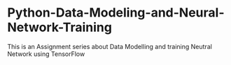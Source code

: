 # Python-Data-Modeling-and-Neural-Network-Training
This is an Assignment series about Data Modelling and training  Neutral Network using TensorFlow
